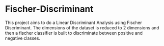 # Fischer-Discriminant
This project aims to do a Linear Discriminant Analysis using Fischer Discriminant. The dimensions of the dataset is reduced to 2 dimensions and then a fischer classifier is built to discriminate between positive and negative classes.
